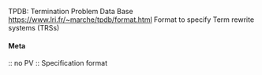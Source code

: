TPDB: Termination Problem Data Base
https://www.lri.fr/~marche/tpdb/format.html
Format to specify Term rewrite systems (TRSs)

#### Meta
:: no PV
:: Specification format